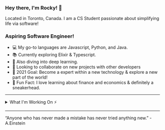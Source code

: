 
### Hey there, I'm Rocky! 👋
<p>
Located in Toronto, Canada. I am a CS Student passionate about simplifying life via software! 

### Aspiring Software Engineer!
- 💻 My go-to languages are Javascript, Python, and Java. 
- 📚 Currently exploring Elixir & Typescript. 
- 📌 Also diving into deep learning.
- 🤝 Looking to collaborate on new projects with other developers
- 🧱 2021 Goal: Become a expert within a new technology & explore a new part of the world!
- 👟 Fun Fact: I love learning about finance and economics & definitely a sneakerhead.

</p>

---

<details>
<summary>What I'm Working On ⚡</summary>
<p>
    
### Portfolio Page (Revised):
- React.Js, Node.js, Javascript
  
### Automated NFT Minting with multiple wallets
- Typescript
  
### Algorithmetic crypto trading, based on moving averages (MA) and relative strenght index (RSI)
- Python

### ...

</p>
</details>



---

“Anyone who has never made a mistake has never tried anything new.” - A.Einstein 
